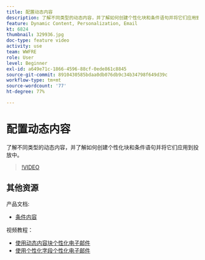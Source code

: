 ```yaml
---
title: 配置动态内容
description: 了解不同类型的动态内容，并了解如何创建个性化块和条件语句并将它们应用到投放中。
feature: Dynamic Content, Personalization, Email
kt: 6824
thumbnail: 329936.jpg
doc-type: feature video
activity: use
team: WWFRE
role: User
level: Beginner
exl-id: a649e71c-1866-4596-88cf-0ede861c8845
source-git-commit: 8910430585bdaa0db076db9c34b34798f649d39c
workflow-type: tm+mt
source-wordcount: '77'
ht-degree: 77%

---
```


# 配置动态内容

了解不同类型的动态内容，并了解如何创建个性化块和条件语句并将它们应用到投放中。

>[!VIDEO](https://video.tv.adobe.com/v/329936?quality=12)

## 其他资源

产品文档:

* [条件内容](https://experienceleague.adobe.com/docs/campaign-classic/using/sending-messages/personalizing-deliveries/conditional-content.html?lang=en)

视频教程：

* [使用动态内容块个性化电子邮件](/help/sending-messages/email-channel/personalization-with-dynamic-content-blocks.md)
* [使用个性化字段个性化电子邮件](/help/sending-messages/email-channel/personalizing-emails-using-personalization-fields.md)
